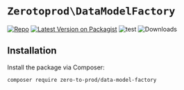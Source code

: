 # `Zerotoprod\DataModelFactory`

[![Repo](https://img.shields.io/badge/github-gray?logo=github)](https://github.com/zero-to-prod/data-model-factory)
[![Latest Version on Packagist](https://img.shields.io/packagist/v/zero-to-prod/data-model-factory.svg)](https://packagist.org/packages/zero-to-prod/data-model-factory)
![test](https://github.com/zero-to-prod/data-model-factory/actions/workflows/phpunit.yml/badge.svg)
![Downloads](https://img.shields.io/packagist/dt/zero-to-prod/data-model-factory.svg?style=flat-square&#41;]&#40;https://packagist.org/packages/zero-to-prod/data-model-factory&#41)

## Installation

Install the package via Composer:

```bash
composer require zero-to-prod/data-model-factory
```